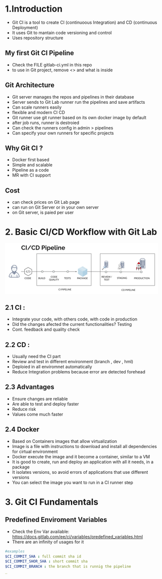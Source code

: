 # 1.Introduction
* Git CI is a tool to create CI (continuoous Integration) and CD (continuous Deployment)
* It uses Git to mantain code versioning and control
* Uses repository structure
## My first Git CI Pipeline
* Check the FILE gitlab-ci<my first pipeline>.yml in this repo
* to use in Git project, remove <> and what is inside

## Git Architecture
* Git server manages the repos and pipelines in their database
* Server sends to Git Lab runner run the pipelines and save artifacts
* Can scale runners easily
* flexible and modern CI CD
* Git runner use git runner based on its own docker image by default
* after job runs, runner is destroied
* Can check the runners config in admin > pipelines
* Can specify your own runners for specific projects

## Why Git CI ?
* Docker first based
* Simple and scalable
* Pipeline as a code
* MR with CI support

## Cost
* can check prices on Git Lab page
* can run on Git Server or in your own server
* on Git server, is paied per user

# 2. Basic CI/CD Workflow with Git Lab
<img src="https://github.com/cassiobolba/Data-Engineering/blob/master/Git/img/CI%20CD%20Pipeline.png" >

## 2.1 CI : 
* Integrate your code, with others code, with code in production
* Did the changes afected the current functionalities? Testing
* Cont. feedback and quality check
## 2.2 CD :
* Usually need the CI part
* Review and test in different environment (branch , dev , hml)
* Deploied in all enviromnet automatically
* Reduce Integration problems because error are detected forehead 

## 2.3 Advantages
* Ensure changes are reliable
* Are able to test and deploy faster
* Reduce risk
* Values come much faster

## 2.4 Docker
* Based on Containers images that allow virtualization
* Image is a file with instructions to download and install all dependencies for cirtual environment
* Docker execute the image and it become a container, similar to a VM
* It is good to create, run and deploy an application with all it needs, in a package
* It isolates versions, so avoid errors of applications that use different versions
* You can select the image you want to run in a CI runner step


# 3. Git CI Fundamentals
## Predefined Enviroment Variables
* Check the Env Var available:    
https://docs.gitlab.com/ee/ci/variables/predefined_variables.html
* There are an infinity of usages for it
```yml
#examples
$CI_COMMIT_SHA : full commit sha id
$CI_COMMIT_SHOR_SHA : short commit sha
$CI_COMMIT_BRANCH : the branch that is runnig the pipeline
_
```
